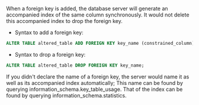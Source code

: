 When a foreign key is added, the database server will generate an accompanied index of the same column synchronously. It would not delete this accompanied index to drop the foreign key.

* Syntax to add a foreign key:
```SQL
ALTER TABLE altered_table ADD FOREIGN KEY key_name (constrained_column) REFERENCES referenced_table (referenced_name);
```

* Syntax to drop a foreign key:
```SQL
ALTER TABLE altered_table DROP FOREIGN KEY key_name;
```

If you didn't declare the name of a foreign key, the server would name it as well as its accompanied index automatically; This name can be found by querying information_schema.key_table_usage. That of the index can be found by querying information_schema.statistics.


